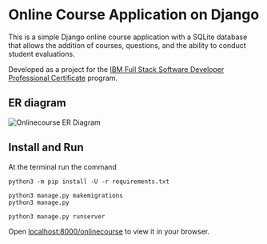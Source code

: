 # Online Course Application on Django 

This is a simple Django online course application with a SQLite database that allows the addition of courses, questions, and the ability to conduct student evaluations.

Developed as a project for the [IBM Full Stack Software Developer Professional Certificate](https://www.credly.com/org/ibm/badge/full-stack-software-developer-professional-certificate) program.

## ER diagram
![Onlinecourse ER Diagram](https://github.com/ibm-developer-skills-network/final-cloud-app-with-database/blob/master/static/media/course_images/onlinecourse_app_er.png)

## Install and Run

At the terminal run the command

```text
python3 -m pip install -U -r requirements.txt

python3 manage.py makemigrations
python3 manage.py

python3 manage.py runserver
```

Open [localhost:8000/onlinecourse](http://localhost:8000/onlinecourse/) to view it in your browser.
